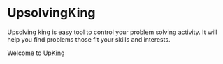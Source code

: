 # UpsolvingKing
Upsolving king is easy tool to control your problem solving activity. 
It will help you find problems those fit your skills and interests.

Welcome to <a href = "http://scorpionby.pythonanywhere.com" target="_blank">UpKing</a>
